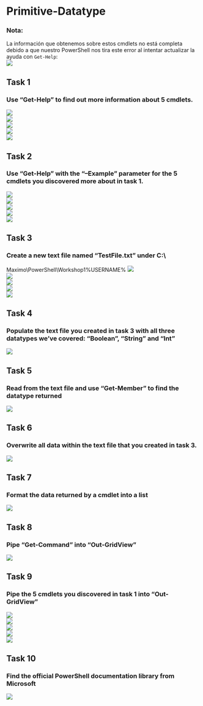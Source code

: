 # Primitive-Datatype

### Nota:  
La información que obtenemos sobre estos cmdlets no está completa debido a que nuestro PowerShell nos tira este error al intentar actualizar la ayuda con `Get-Help`:  
![](https://github.com/CatalinaRequenaF/Primitive-Datatype/blob/main/Img/error.png)  


## Task 1

### Use “Get-Help” to find out more information about 5 cmdlets.

![](https://github.com/CatalinaRequenaF/Primitive-Datatype/blob/main/Img/1.1.png)  
![](https://github.com/CatalinaRequenaF/Primitive-Datatype/blob/main/Img/1.2.png)  
![](https://github.com/CatalinaRequenaF/Primitive-Datatype/blob/main/Img/1.3.png)  
![](https://github.com/CatalinaRequenaF/Primitive-Datatype/blob/main/Img/1.4.png)  
![](https://github.com/CatalinaRequenaF/Primitive-Datatype/blob/main/Img/1.5.png)  

## Task 2  

### Use “Get-Help” with the “–Example” parameter for the 5 cmdlets you discovered more about in task 1.  
![](https://github.com/CatalinaRequenaF/Primitive-Datatype/blob/main/Img/2.1.png)  
![](https://github.com/CatalinaRequenaF/Primitive-Datatype/blob/main/Img/2.2.png)  
![](https://github.com/CatalinaRequenaF/Primitive-Datatype/blob/main/Img/2.3.png)  
![](https://github.com/CatalinaRequenaF/Primitive-Datatype/blob/main/Img/2.4.png)  
![](https://github.com/CatalinaRequenaF/Primitive-Datatype/blob/main/Img/2.5.png)  

## Task 3
### Create a new text file named “TestFile.txt” under C:\
Maximo\PowerShell\Workshop1\%USERNAME%
![](https://github.com/CatalinaRequenaF/Primitive-Datatype/blob/main/Img/3.1.png)  
![](https://github.com/CatalinaRequenaF/Primitive-Datatype/blob/main/Img/3.2.png)  
![](https://github.com/CatalinaRequenaF/Primitive-Datatype/blob/main/Img/3.3.png)  
![](https://github.com/CatalinaRequenaF/Primitive-Datatype/blob/main/Img/3.4.png)  
![](https://github.com/CatalinaRequenaF/Primitive-Datatype/blob/main/Img/3.5.png)  

## Task 4
### Populate the text file you created in task 3 with all three datatypes we’ve covered: “Boolean”, “String” and “Int”
![](https://github.com/CatalinaRequenaF/Primitive-Datatype/blob/main/Img/4.png)  

## Task 5
### Read from the text file and use “Get-Member” to find the datatype returned
![](https://github.com/CatalinaRequenaF/Primitive-Datatype/blob/main/Img/5.png)  

## Task 6
### Overwrite all data within the text file that you created in task 3.
![](https://github.com/CatalinaRequenaF/Primitive-Datatype/blob/main/Img/6.png)  

## Task 7
### Format the data returned by a cmdlet into a list

![](https://github.com/CatalinaRequenaF/Primitive-Datatype/blob/main/Img/7.png)  

## Task 8  
### Pipe “Get-Command” into “Out-GridView”

![](https://github.com/CatalinaRequenaF/Primitive-Datatype/blob/main/Img/8.png)  

## Task 9  
### Pipe the 5 cmdlets you discovered in task 1 into “Out-GridView”

![](https://github.com/CatalinaRequenaF/Primitive-Datatype/blob/main/Img/9.1.png)  
![](https://github.com/CatalinaRequenaF/Primitive-Datatype/blob/main/Img/9.2.png)  
![](https://github.com/CatalinaRequenaF/Primitive-Datatype/blob/main/Img/9.3.png)  
![](https://github.com/CatalinaRequenaF/Primitive-Datatype/blob/main/Img/9.4.png)  
![](https://github.com/CatalinaRequenaF/Primitive-Datatype/blob/main/Img/9.5.png)  

## Task 10  
### Find the official PowerShell documentation library from Microsoft  
![](https://github.com/CatalinaRequenaF/Primitive-Datatype/blob/main/Img/error.png)  


